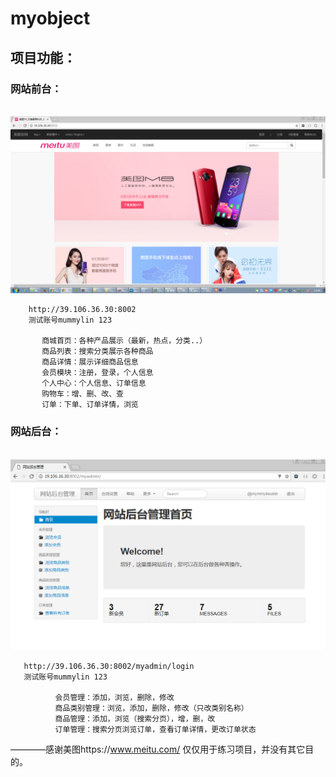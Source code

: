 # myobject

## 项目功能：

### 网站前台：
       
        ![前台预览](https://github.com/yule0512/myobject/blob/master/myobject/static/descimg/%E5%89%8D%E5%8F%B0%E9%A6%96%E9%A1%B5.png)
        
        http://39.106.36.30:8002
        测试账号mummylin 123
        
           商城首页：各种产品展示（最新，热点，分类..）
           商品列表：搜索分类展示各种商品
           商品详情：展示详细商品信息
           会员模块：注册，登录，个人信息
           个人中心：个人信息、订单信息
           购物车：增、删、改、查
           订单：下单、订单详情，浏览
           
           
### 网站后台：

       ![后台预览](https://github.com/yule0512/myobject/blob/master/myobject/static/descimg/%E5%90%8E%E5%8F%B0%E9%A6%96%E9%A1%B5.png)
      
       http://39.106.36.30:8002/myadmin/login
       测试账号mummylin 123
       
              会员管理：添加，浏览，删除，修改
              商品类别管理：浏览，添加，删除，修改（只改类别名称）
              商品管理：添加，浏览（搜索分页），增，删，改
              订单管理：搜索分页浏览订单，查看订单详情，更改订单状态
            
            

————感谢美图https://www.meitu.com/
仅仅用于练习项目，并没有其它目的。
